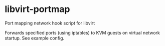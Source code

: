 libvirt-portmap
===============

Port mapping network hook script for libvirt

Forwards specified ports (using iptables) to KVM guests on virtual network
startup.
See example config.
